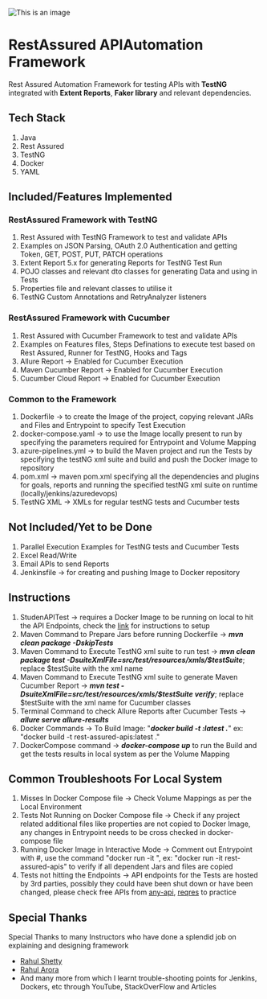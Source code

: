 ![This is an image](https://www.north-47.com/wp-content/uploads/2021/06/rest-assured-resized-copy.jpg) 

# RestAssured APIAutomation Framework
Rest Assured Automation Framework for testing APIs with **TestNG** integrated with **Extent Reports**, **Faker library** and relevant dependencies.

## Tech Stack
1. Java
2. Rest Assured 
3. TestNG
4. Docker
5. YAML

## Included/Features Implemented
### RestAssured Framework with TestNG
1. Rest Assured with TestNG Framework to test and validate APIs
2. Examples on JSON Parsing, OAuth 2.0 Authentication and getting Token, GET, POST, PUT, PATCH operations
3. Extent Report 5.x for generating Reports for TestNG Test Run
4. POJO classes and relevant dto classes for generating Data and using in Tests
5. Properties file and relevant classes to utilise it
6. TestNG Custom Annotations and RetryAnalyzer listeners

### RestAssured Framework with Cucumber
1. Rest Assured with Cucumber Framework to test and validate APIs
2. Examples on Features files, Steps Definations to execute test based on Rest Assured, Runner for TestNG, Hooks and Tags 
3. Allure Report -> Enabled for Cucumber Execution
4. Maven Cucumber Report -> Enabled for Cucumber Execution
5. Cucumber Cloud Report -> Enabled for Cucumber Execution

### Common to the Framework
1. Dockerfile -> to create the Image of the project, copying relevant JARs and Files and Entrypoint to specify Test Execution
2. docker-compose.yaml -> to use the Image locally present to run by specifying the parameters required for Entrypoint and Volume Mapping
3. azure-pipelines.yml -> to build the Maven project and run the Tests by specifying the testNG xml suite and build and push the Docker image to repository
4. pom.xml -> maven pom.xml specifying all the dependencies and plugins for goals, reports and running the specified testNG xml suite on runtime (locally/jenkins/azuredevops)
5. TestNG XML -> XMLs for regular testNG tests and Cucumber tests

## Not Included/Yet to be Done
1. Parallel Execution Examples for TestNG tests and Cucumber Tests
3. Excel Read/Write
4. Email APIs to send Reports
5. Jenkinsfile -> for creating and pushing Image to Docker repository

## Instructions
1. StudenAPITest -> requires a Docker Image to be running on local to hit the API Endpoints, check the [link](https://hub.docker.com/r/tejasn1/student-app) for instructions to setup
2. Maven Command to Prepare Jars before running Dockerfile -> ***mvn clean package -DskipTests***
3. Maven Command to Execute TestNG xml suite to run test -> ***mvn clean package test -DsuiteXmlFile=src/test/resources/xmls/$testSuite***; replace $testSuite with the xml name
4. Maven Command to Execute TestNG xml suite to generate Maven Cucumber Report -> ***mvn test -DsuiteXmlFile=src/test/resources/xmls/$testSuite verify***; replace $testSuite with the xml name for Cucumber classes
5. Terminal Command to check Allure Reports after Cucumber Tests -> ***allure serve allure-results***
6. Docker Commands -> To Build Image: "***docker build -t <prefered image name>:latest .***" ex: "docker build -t rest-assured-apis:latest ."
7. DockerCompose command -> ***docker-compose up*** to run the Build and get the tests results in local system as per the Volume Mapping

## Common Troubleshoots For Local System
1. Misses In Docker Compose file -> Check Volume Mappings as per the Local Environment
2. Tests Not Running on Docker Compose file -> Check if any project related additional files like properties are not copied to Docker Image, any changes in Entrypoint needs to be cross checked in docker-compose file 
3. Running Docker Image in Interactive Mode -> Comment out Entrypoint with #, use the command "docker run -it <the image name specified>", ex: "docker run -it rest-assured-apis" to verify if all dependent Jars and files are copied
4. Tests not hitting the Endpoints -> API endpoints for the Tests are hosted by 3rd parties, possibly they could have been shut down or have been changed, please check free APIs from [any-api](https://any-api.com/), [reqres](https://reqres.in/) to practice

## Special Thanks
Special Thanks to many Instructors who have done a splendid job on explaining and designing framework
- [Rahul Shetty](https://rahulshettyacademy.com/#/index)
- [Rahul Arora](https://www.youtube.com/channel/UCVqvL7lt2hemvSlg6ihLWYw)
- And many more from which I learnt trouble-shooting points for Jenkins, Dockers, etc through YouTube, StackOverFlow and Articles 
